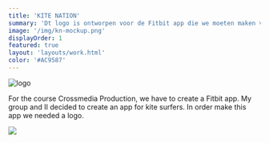 ```yaml
---
title: 'KITE NATION'
summary: 'Dt logo is ontworpen voor de Fitbit app die we moeten maken voor CMP5'
image: '/img/kn-mockup.png'
displayOrder: 1
featured: true
layout: 'layouts/work.html'
color: '#AC9587'
---
```


![logo](/img/logo/kn.png)

For the course Crossmedia Production, we have to create a Fitbit app. My group and II decided to create an app for kite surfers. In order make this app we needed a logo.

<div class="charter">
  <img src="/img/kn-mockup2.png">
</div>
